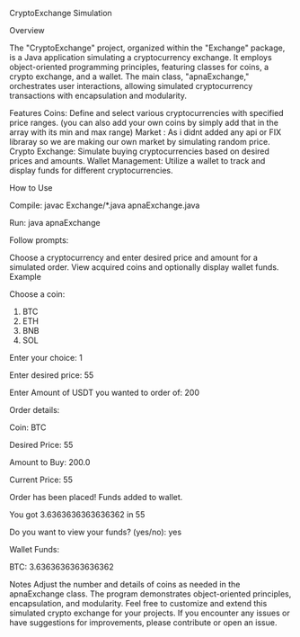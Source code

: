 CryptoExchange Simulation 

Overview

The "CryptoExchange" project, organized within the "Exchange" package, is a Java application simulating a cryptocurrency exchange. It employs object-oriented programming principles, featuring classes for coins, a crypto exchange, and a wallet. The main class, "apnaExchange," orchestrates user interactions, allowing simulated cryptocurrency transactions with encapsulation and modularity.

Features
Coins: Define and select various cryptocurrencies with specified price ranges.
       (you can also add your own coins by simply add that in the array with its min and max range)
Market : As i didnt added any api or FIX libraray so we are making our own market by simulating  random price.        
Crypto Exchange: Simulate buying cryptocurrencies based on desired prices and amounts.
Wallet Management: Utilize a wallet to track and display funds for different cryptocurrencies.


How to Use

Compile:
javac Exchange/*.java apnaExchange.java

Run:
java apnaExchange

Follow prompts:

Choose a cryptocurrency and enter desired price and amount for a simulated order.
View acquired coins and optionally display wallet funds.
Example

Choose a coin:
1. BTC
2. ETH
3. BNB
4. SOL
 
Enter your choice: 1

Enter desired price: 55

Enter Amount of USDT you wanted to order of: 200

Order details:

Coin: BTC

Desired Price: 55

Amount to Buy: 200.0

Current Price: 55

Order has been placed! Funds added to wallet.

You got 3.6363636363636362 in 55

Do you want to view your funds? (yes/no): yes

Wallet Funds:

BTC: 3.6363636363636362

Notes
Adjust the number and details of coins as needed in the apnaExchange class.
The program demonstrates object-oriented principles, encapsulation, and modularity.
Feel free to customize and extend this simulated crypto exchange for your projects. If you encounter any issues or have suggestions for improvements, please contribute or open an issue.
